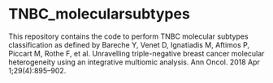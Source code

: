 # TNBC_molecularsubtypes
This repository contains the code to perform TNBC molecular subtypes classification as defined by Bareche Y, Venet D, Ignatiadis M, Aftimos P, Piccart M, Rothe F, et al. Unravelling triple-negative breast cancer molecular heterogeneity using an integrative multiomic analysis. Ann Oncol. 2018 Apr 1;29(4):895–902. 
